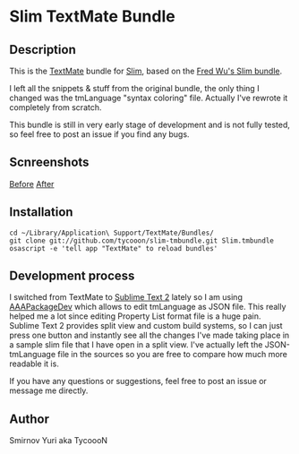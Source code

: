 # Slim TextMate Bundle

## Description

This is the [TextMate](http://macromates.com/) bundle for [Slim](http://slim-lang.com/), based on the [Fred Wu's Slim bundle](http://github.com/fredwu/ruby-slim-tmbundle).

I left all the snippets &amp; stuff from the original bundle, the only thing I changed was the tmLanguage "syntax coloring" file. Actually I've rewrote it completely from scratch.

This bundle is still in very early stage of development and is not fully tested, so feel free to post an issue if you find any bugs.

## Scnreenshots

[Before]("http://dl.dropbox.com/u/8231702/Screenshots/qhc8gy6j%7E2i%7E.png")
[After]("http://dl.dropbox.com/u/8231702/Screenshots/a5_r-_6_4jom.png")

## Installation

    cd ~/Library/Application\ Support/TextMate/Bundles/
    git clone git://github.com/tycooon/slim-tmbundle.git Slim.tmbundle
    osascript -e 'tell app "TextMate" to reload bundles'

## Development process

I switched from TextMate to [Sublime Text 2](http://www.sublimetext.com/2) lately so I am using [AAAPackageDev](https://github.com/SublimeText/AAAPackageDev) which allows to edit tmLanguage as JSON file. This really helped me a lot since editing Property List format file is a huge pain. Sublime Text 2 provides split view and custom build systems, so I can just press one button and instantly see all the changes I've made taking place in a sample slim file that I have open in a split view. I've actually left the JSON-tmLanguage file in the sources so you are free to compare how much more readable it is.

If you have any questions or suggestions, feel free to post an issue or message me directly.

## Author

Smirnov Yuri aka TycoooN

